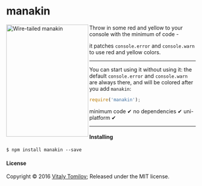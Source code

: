 # manakin

<img align="left" width="218" height="298" src="https://s31.postimg.org/y3s1ucqor/manakin.jpg" alt="Wire-tailed manakin">

Throw in some red and yellow to your console with the minimum of code - 

it patches `console.error` and `console.warn` to use red and yellow colors.

---

You can start using it without using it: the default `console.error` and `console.warn` are always there,
and will be colored after you add `manakin`:

```js
require('manakin');
```

minimum code &#10004; no dependencies &#10004; uni-platform &#10004;

---

#### Installing

```
$ npm install manakin --save
```

#### License

Copyright © 2016 [Vitaly Tomilov](https://github.com/vitaly-t);
Released under the MIT license.
